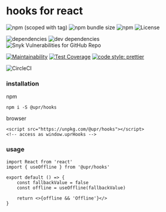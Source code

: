 # hooks for react

![npm (scoped with tag)](https://img.shields.io/npm/v/@upr/hooks/latest)
![npm bundle size](https://img.shields.io/bundlephobia/minzip/@upr/hooks)
![npm](https://img.shields.io/npm/dw/@upr/hooks)
![License](https://img.shields.io/github/license/at0g/hooks)

![dependencies](https://img.shields.io/david/peer/at0g/hooks)
![dev dependencies](https://img.shields.io/david/dev/at0g/hooks)
![Snyk Vulnerabilities for GitHub Repo](https://img.shields.io/snyk/vulnerabilities/github/at0g/hooks)

[![Maintainability](https://api.codeclimate.com/v1/badges/bd5093bb7e97e2e2937f/maintainability)](https://codeclimate.com/github/at0g/hooks/maintainability)
[![Test Coverage](https://api.codeclimate.com/v1/badges/bd5093bb7e97e2e2937f/test_coverage)](https://codeclimate.com/github/at0g/hooks/test_coverage)
[![code style: prettier](https://img.shields.io/badge/code_style-prettier-ff69b4.svg?style=flat-square)](https://github.com/prettier/prettier)

![CircleCI](https://img.shields.io/circleci/build/github/at0g/hooks/master)

### installation

npm

```
npm i -S @upr/hooks
```

browser

```
<script src="https://unpkg.com/@upr/hooks"></script>
<!-- access as window.uprHooks -->
```

### usage

```
import React from 'react'
import { useOffline } from '@upr/hooks'

export default () => {
    const fallbackValue = false
    const offline = useOffline(fallbackValue)

    return <>{offline && 'Offline'}</>
}
```
